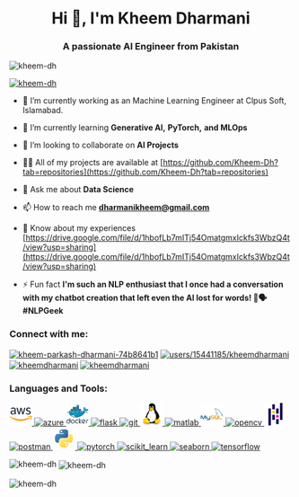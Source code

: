 <h1 align="center">Hi 👋, I'm Kheem Dharmani</h1>
<h3 align="center">A passionate AI Engineer from Pakistan</h3>

<p align="left"> <img src="https://komarev.com/ghpvc/?username=kheem-dh&label=Profile%20views&color=0e75b6&style=flat" alt="kheem-dh" /> </p>

<p align="left"> <a href="https://github.com/ryo-ma/github-profile-trophy"><img src="https://github-profile-trophy.vercel.app/?username=kheem-dh" alt="kheem-dh" /></a> </p>

- 🔭 I’m currently working as an Machine Learning Engineer at Clpus Soft, Islamabad.

- 🌱 I’m currently learning **Generative AI,** **PyTorch,** **and MLOps**

- 👯 I’m looking to collaborate on **AI Projects**

- 👨‍💻 All of my projects are available at [https://github.com/Kheem-Dh?tab=repositories](https://github.com/Kheem-Dh?tab=repositories)

- 💬 Ask me about **Data Science**

- 📫 How to reach me **dharmanikheem@gmail.com**

- 📄 Know about my experiences [https://drive.google.com/file/d/1hbofLb7mITj54OmatgmxIckfs3WbzQ4t/view?usp=sharing](https://drive.google.com/file/d/1hbofLb7mITj54OmatgmxIckfs3WbzQ4t/view?usp=sharing)

- ⚡ Fun fact **I'm such an NLP enthusiast that I once had a conversation with my chatbot creation that left even the AI lost for words! 🤖🗣️ #NLPGeek**

<h3 align="left">Connect with me:</h3>
<p align="left">
<a href="https://linkedin.com/in/kheem-parkash-dharmani-74b8641b1" target="blank"><img align="center" src="https://raw.githubusercontent.com/rahuldkjain/github-profile-readme-generator/master/src/images/icons/Social/linked-in-alt.svg" alt="kheem-parkash-dharmani-74b8641b1" height="30" width="40" /></a>
<a href="https://stackoverflow.com/users/users/15441185/kheemdharmani" target="blank"><img align="center" src="https://raw.githubusercontent.com/rahuldkjain/github-profile-readme-generator/master/src/images/icons/Social/stack-overflow.svg" alt="users/15441185/kheemdharmani" height="30" width="40" /></a>
<a href="https://kaggle.com/kheemdharmani" target="blank"><img align="center" src="https://raw.githubusercontent.com/rahuldkjain/github-profile-readme-generator/master/src/images/icons/Social/kaggle.svg" alt="kheemdharmani" height="30" width="40" /></a>
<a href="https://instagram.com/kheemdharmani" target="blank"><img align="center" src="https://raw.githubusercontent.com/rahuldkjain/github-profile-readme-generator/master/src/images/icons/Social/instagram.svg" alt="kheemdharmani" height="30" width="40" /></a>
</p>

<h3 align="left">Languages and Tools:</h3>
<p align="left"> <a href="https://aws.amazon.com" target="_blank" rel="noreferrer"> <img src="https://raw.githubusercontent.com/devicons/devicon/master/icons/amazonwebservices/amazonwebservices-original-wordmark.svg" alt="aws" width="40" height="40"/> </a> <a href="https://azure.microsoft.com/en-in/" target="_blank" rel="noreferrer"> <img src="https://www.vectorlogo.zone/logos/microsoft_azure/microsoft_azure-icon.svg" alt="azure" width="40" height="40"/> </a> <a href="https://www.docker.com/" target="_blank" rel="noreferrer"> <img src="https://raw.githubusercontent.com/devicons/devicon/master/icons/docker/docker-original-wordmark.svg" alt="docker" width="40" height="40"/> </a> <a href="https://flask.palletsprojects.com/" target="_blank" rel="noreferrer"> <img src="https://www.vectorlogo.zone/logos/pocoo_flask/pocoo_flask-icon.svg" alt="flask" width="40" height="40"/> </a> <a href="https://git-scm.com/" target="_blank" rel="noreferrer"> <img src="https://www.vectorlogo.zone/logos/git-scm/git-scm-icon.svg" alt="git" width="40" height="40"/> </a> <a href="https://www.linux.org/" target="_blank" rel="noreferrer"> <img src="https://raw.githubusercontent.com/devicons/devicon/master/icons/linux/linux-original.svg" alt="linux" width="40" height="40"/> </a> <a href="https://www.mathworks.com/" target="_blank" rel="noreferrer"> <img src="https://upload.wikimedia.org/wikipedia/commons/2/21/Matlab_Logo.png" alt="matlab" width="40" height="40"/> </a> <a href="https://www.mysql.com/" target="_blank" rel="noreferrer"> <img src="https://raw.githubusercontent.com/devicons/devicon/master/icons/mysql/mysql-original-wordmark.svg" alt="mysql" width="40" height="40"/> </a> <a href="https://opencv.org/" target="_blank" rel="noreferrer"> <img src="https://www.vectorlogo.zone/logos/opencv/opencv-icon.svg" alt="opencv" width="40" height="40"/> </a> <a href="https://pandas.pydata.org/" target="_blank" rel="noreferrer"> <img src="https://raw.githubusercontent.com/devicons/devicon/2ae2a900d2f041da66e950e4d48052658d850630/icons/pandas/pandas-original.svg" alt="pandas" width="40" height="40"/> </a> <a href="https://postman.com" target="_blank" rel="noreferrer"> <img src="https://www.vectorlogo.zone/logos/getpostman/getpostman-icon.svg" alt="postman" width="40" height="40"/> </a> <a href="https://www.python.org" target="_blank" rel="noreferrer"> <img src="https://raw.githubusercontent.com/devicons/devicon/master/icons/python/python-original.svg" alt="python" width="40" height="40"/> </a> <a href="https://pytorch.org/" target="_blank" rel="noreferrer"> <img src="https://www.vectorlogo.zone/logos/pytorch/pytorch-icon.svg" alt="pytorch" width="40" height="40"/> </a> <a href="https://scikit-learn.org/" target="_blank" rel="noreferrer"> <img src="https://upload.wikimedia.org/wikipedia/commons/0/05/Scikit_learn_logo_small.svg" alt="scikit_learn" width="40" height="40"/> </a> <a href="https://seaborn.pydata.org/" target="_blank" rel="noreferrer"> <img src="https://seaborn.pydata.org/_images/logo-mark-lightbg.svg" alt="seaborn" width="40" height="40"/> </a> <a href="https://www.tensorflow.org" target="_blank" rel="noreferrer"> <img src="https://www.vectorlogo.zone/logos/tensorflow/tensorflow-icon.svg" alt="tensorflow" width="40" height="40"/> </a> </p>

<p><img align="left" src="https://github-readme-stats.vercel.app/api/top-langs?username=kheem-dh&show_icons=true&locale=en&layout=compact" alt="kheem-dh" /></p>

<p>&nbsp;<img align="center" src="https://github-readme-stats.vercel.app/api?username=kheem-dh&show_icons=true&locale=en" alt="kheem-dh" /></p>

<p><img align="center" src="https://github-readme-streak-stats.herokuapp.com/?user=kheem-dh&" alt="kheem-dh" /></p>
